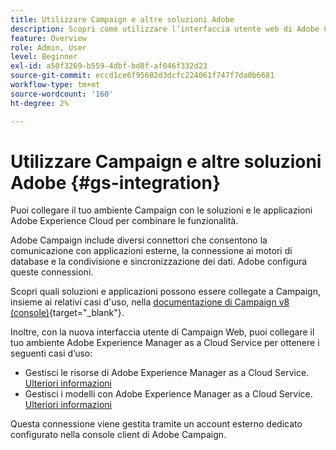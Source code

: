 ```yaml
---
title: Utilizzare Campaign e altre soluzioni Adobe
description: Scopri come utilizzare l’interfaccia utente web di Adobe Campaign e le soluzioni e le app Adobe Experience Cloud
feature: Overview
role: Admin, User
level: Beginner
exl-id: a50f3269-b559-4dbf-bd8f-af046f332d23
source-git-commit: eccd1ce6f95682d3dcfc224061f747f7da0b6681
workflow-type: tm+mt
source-wordcount: '160'
ht-degree: 2%

---
```



# Utilizzare Campaign e altre soluzioni Adobe {#gs-integration}

Puoi collegare il tuo ambiente Campaign con le soluzioni e le applicazioni Adobe Experience Cloud per combinare le funzionalità.

Adobe Campaign include diversi connettori che consentono la comunicazione con applicazioni esterne, la connessione ai motori di database e la condivisione e sincronizzazione dei dati. Adobe configura queste connessioni.

Scopri quali soluzioni e applicazioni possono essere collegate a Campaign, insieme ai relativi casi d&#39;uso, nella [documentazione di Campaign v8 (console)](https://experienceleague.adobe.com/docs/campaign/campaign-v8/connect/integration.html?lang=it){target="_blank"}.

Inoltre, con la nuova interfaccia utente di Campaign Web, puoi collegare il tuo ambiente Adobe Experience Manager as a Cloud Service per ottenere i seguenti casi d’uso:

* Gestisci le risorse di Adobe Experience Manager as a Cloud Service. [Ulteriori informazioni](aem-assets.md)
* Gestisci i modelli con Adobe Experience Manager as a Cloud Service. [Ulteriori informazioni](aem-content.md)

Questa connessione viene gestita tramite un account esterno dedicato configurato nella console client di Adobe Campaign.
